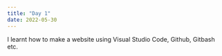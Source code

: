 ```yaml
---
title: "Day 1"
date: 2022-05-30
---
```

I learnt how to make a website using Visual Studio Code, Github, Gitbash etc.